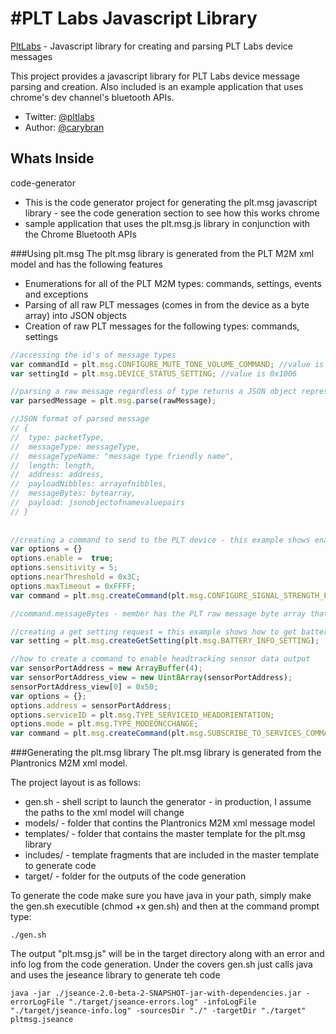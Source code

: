 #PLT Labs Javascript Library
=============
[PltLabs](http://pltlabs.com) - Javascript library for creating and parsing PLT Labs device messages  

This project provides a javascript library for PLT Labs device message parsing and creation.  Also included is an example application that uses chrome's
dev channel's bluetooth APIs.

* Twitter: [@pltlabs](http://twitter.com/pltlabs)
* Author: [@carybran](http://twitter.com/carybran)


Whats Inside
----------
code-generator
* This is the code generator project for generating the plt.msg javascript library - see the code generation section to see how this works
chrome
* sample application that uses the plt.msg.js library in conjunction with the Chrome Bluetooth APIs

###Using plt.msg
The plt.msg library is generated from the PLT M2M xml model and has the following features
* Enumerations for all of the PLT M2M types: commands, settings, events and exceptions
* Parsing of all raw PLT messages (comes in from the device as a byte array) into JSON objects
* Creation of raw PLT messages for the following types: commands, settings

```javascript
//accessing the id's of message types
var commandId = plt.msg.CONFIGURE_MUTE_TONE_VOLUME_COMMAND; //value is 0x0400
var settingId = plt.msg.DEVICE_STATUS_SETTING; //value is 0x1006

//parsing a raw message regardless of type returns a JSON object representation of the raw message
var parsedMessage = plt.msg.parse(rawMessage);

//JSON format of parsed message
// {
//  type: packetType,
//  messageType: messageType,
//  messageTypeName: "message type friendly name",
//  length: length,
//  address: address,
//  payloadNibbles: arrayofnibbles,
//  messageBytes: bytearray,
//  payload: jsonobjectofnamevaluepairs
// }
   
   
//creating a command to send to the PLT device - this example shows enabling proximity
var options = {}
options.enable =  true;
options.sensitivity = 5;
options.nearThreshold = 0x3C;
options.maxTimeout = 0xFFFF;
var command = plt.msg.createCommand(plt.msg.CONFIGURE_SIGNAL_STRENGTH_EVENTS_COMMAND, options);

//command.messageBytes - member has the PLT raw message byte array that would be sent to device

//creating a get setting request = this example shows how to get battery level status
var setting = plt.msg.createGetSetting(plt.msg.BATTERY_INFO_SETTING);

//how to create a command to enable headtracking sensor data output
var sensorPortAddress = new ArrayBuffer(4);
var sensorPortAddress_view = new Uint8Array(sensorPortAddress);
sensorPortAddress_view[0] = 0x50;
var options = {};
options.address = sensorPortAddress;
options.serviceID = plt.msg.TYPE_SERVICEID_HEADORIENTATION;
options.mode = plt.msg.TYPE_MODEONCCHANGE;
var command = plt.msg.createCommand(plt.msg.SUBSCRIBE_TO_SERVICES_COMMAND, options);
```
###Generating the plt.msg library
The plt.msg library is generated from the Plantronics M2M xml model.

The project layout is as follows:
* gen.sh - shell script to launch the generator - in production, I assume the paths to the xml model will change
* models/ - folder that contins the Plantronics M2M xml message model
* templates/ - folder that contains the master template for the plt.msg library
* includes/ - template fragments that are included in the master template to generate code
* target/ - folder for the outputs of the code generation

To generate the code make sure you have java in your path, simply make the gen.sh executible (chmod +x gen.sh) and then at the command prompt type:
```
./gen.sh

```

The output "plt.msg.js" will be in the target directory along with an error and info log from the code generation.
Under the covers gen.sh just calls java and uses the jeseance library to generate teh code
```
java -jar ./jseance-2.0-beta-2-SNAPSHOT-jar-with-dependencies.jar -errorLogFile "./target/jseance-errors.log" -infoLogFile "./target/jseance-info.log" -sourcesDir "./" -targetDir "./target" pltmsg.jseance

```
